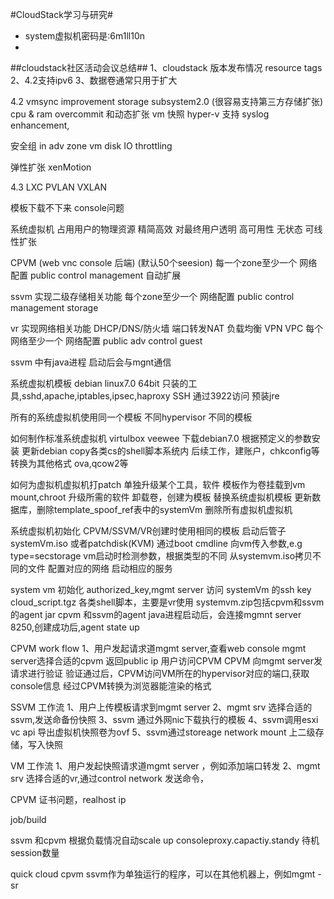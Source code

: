 #CloudStack学习与研究#

* system虚拟机密码是:6m1ll10n
* 
##cloudstack社区活动会议总结##
1、cloudstack 版本发布情况
resource tags
2、4.2支持ipv6
3、数据卷通常只用于扩大

4.2
vmsync improvement
storage subsystem2.0  (很容易支持第三方存储扩张)
cpu & ram overcommit 和动态扩张
vm 快照
hyper-v 支持
syslog enhancement,

安全组 in adv zone
vm disk IO throttling

弹性扩张
xenMotion

4.3
LXC
PVLAN
VXLAN



模板下载不下来
console问题

系统虚拟机
占用用户的物理资源
精简高效
对最终用户透明
高可用性
无状态
可线性扩张


CPVM (web vnc console 后端) (默认50个seesion)
每一个zone至少一个
网络配置
public 
control
management
自动扩展

ssvm
实现二级存储相关功能
每个zone至少一个
网络配置
public
control
management
storage


vr
实现网络相关功能
DHCP/DNS/防火墙
端口转发NAT
负载均衡
VPN
VPC
每个网络至少一个
网络配置
public adv
control
guest

ssvm 中有java进程 启动后会与mgnt通信


系统虚拟机模板
debian linux7.0  64bit
只装的工具,sshd,apache,iptables,ipsec,haproxy 
SSH 通过3922访问
预装jre

所有的系统虚拟机使用同一个模板
不同hypervisor 不同的模板


如何制作标准系统虚拟机
virtulbox veewee 
下载debian7.0
根据预定义的参数安装
更新debian
copy各类cs的shell脚本系统内
后续工作，建账户，chkconfig等
转换为其他格式
ova,qcow2等

如何为虚拟机虚拟机打patch
单独升级某个工具，软件
模板作为卷挂载到vm
mount,chroot
升级所需的软件
卸载卷，创建为模板
替换系统虚拟机模板
更新数据库，删除template_spoof_ref表中的systemVm
删除所有虚拟机虚拟机

系统虚拟机初始化
CPVM/SSVM/VR创建时使用相同的模板
启动后管子systemVm.iso 或者patchdisk(KVM)
通过boot cmdline 向vm传入参数,e.g
type=secstorage
vm启动时检测参数，根据类型的不同
从systemvm.iso拷贝不同的文件
配置对应的网络
启动相应的服务

system vm 初始化
authorized_key,mgmt server 访问 systemVm 的ssh key
cloud_script.tgz 各类shell脚本，主要是vr使用
systemvm.zip包括cpvm和ssvm的agent jar
cpvm 和ssvm的agent java进程启动后，会连接mgmnt server 8250,创建成功后,agent state up

CPVM work flow
1、用户发起请求道mgmt server,查看web console
mgmt server选择合适的cpvm 返回public ip
用户访问CPVM
CPVM 向mgmt server发请求进行验证
验证通过后，CPVM访问VM所在的hypervisor对应的端口,获取console信息
经过CPVM转换为浏览器能渲染的格式

SSVM 工作流
1、用户上传模板请求到mgmt server
2、mgmt srv 选择合适的ssvm,发送命备份快照
3、ssvm 通过外网nic下载执行的模板
4、ssvm调用esxi vc api 导出虚拟机快照卷为ovf
5、ssvm通过storeage network mount 上二级存储，写入快照


VM 工作流
1、用户发起快照请求道mgmt server ，例如添加端口转发
2、mgmt srv 选择合适的vr,通过control network 发送命令，

CPVM 证书问题，realhost ip 

job/build

ssvm 和cpvm 根据负载情况自动scale up
consoleproxy.capactiy.standy  待机session数量


quick cloud
cpvm ssvm作为单独运行的程序，可以在其他机器上，例如mgmt -sr
